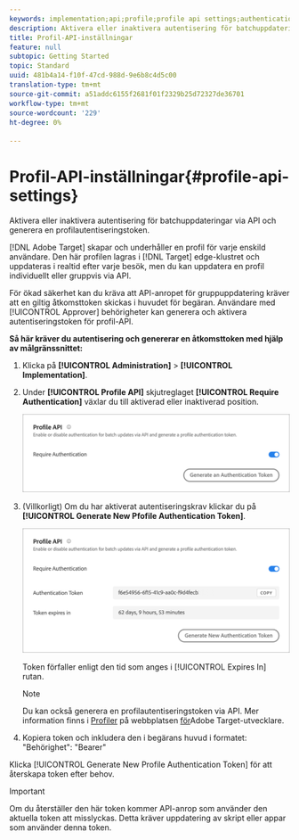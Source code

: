 ```yaml
---
keywords: implementation;api;profile;profile api settings;authentication token
description: Aktivera eller inaktivera autentisering för batchuppdateringar via API och generera en profilautentiseringstoken.
title: Profil-API-inställningar
feature: null
subtopic: Getting Started
topic: Standard
uuid: 481b4a14-f10f-47cd-988d-9e6b8c4d5c00
translation-type: tm+mt
source-git-commit: a51addc6155f2681f01f2329b25d72327de36701
workflow-type: tm+mt
source-wordcount: '229'
ht-degree: 0%

---
```



# Profil-API-inställningar{#profile-api-settings}

Aktivera eller inaktivera autentisering för batchuppdateringar via API och generera en profilautentiseringstoken.

[!DNL Adobe Target] skapar och underhåller en profil för varje enskild användare. Den här profilen lagras i [!DNL Target] edge-klustret och uppdateras i realtid efter varje besök, men du kan uppdatera en profil individuellt eller gruppvis via API.

För ökad säkerhet kan du kräva att API-anropet för gruppuppdatering kräver att en giltig åtkomsttoken skickas i huvudet för begäran. Användare med [!UICONTROL Approver] behörigheter kan generera och aktivera autentiseringstoken för profil-API.

**Så här kräver du autentisering och genererar en åtkomsttoken med hjälp av målgränssnittet:**

1. Klicka på **[!UICONTROL Administration]** > **[!UICONTROL Implementation]**.
1. Under **[!UICONTROL Profile API]** skjutreglaget **[!UICONTROL Require Authentication]** växlar du till aktiverad eller inaktiverad position.

   ![](assets/profile_api_settings.png)

1. (Villkorligt) Om du har aktiverat autentiseringskrav klickar du på **[!UICONTROL Generate New Pfofile Authentication Token]**.

   ![](assets/profile_api_settings_2.png)

   Token förfaller enligt den tid som anges i [!UICONTROL Expires In] rutan.

   >[!NOTE]
   >
   >Du kan också generera en profilautentiseringstoken via API. Mer information finns i [Profiler](https://developers.adobetarget.com/api/#profiles) på webbplatsen [för](https://developers.adobetarget.com/)Adobe Target-utvecklare.

1. Kopiera token och inkludera den i begärans huvud i formatet: &quot;Behörighet&quot;: &quot;Bearer&quot;

Klicka [!UICONTROL Generate New Profile Authentication Token] för att återskapa token efter behov.

>[!IMPORTANT]
>
>Om du återställer den här token kommer API-anrop som använder den aktuella token att misslyckas. Detta kräver uppdatering av skript eller appar som använder denna token.
